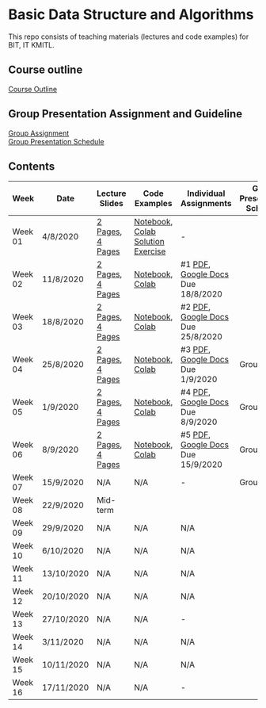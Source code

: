 # Basic Data Structure and Algorithms

This repo consists of teaching materials (lectures and code examples) for BIT, IT KMITL.

## Course outline
[Course Outline](https://github.com/noswolf/DSA_BIT/blob/master/Course%20Outline%20BDSA%2001_2020.pdf)

## Group Presentation Assignment and Guideline
[Group Assignment](https://github.com/noswolf/DSA_BIT/blob/master/Group%20Presentation/BDSA_Group_Assignment.pdf)  
[Group Presentation Schedule](https://github.com/noswolf/DSA_BIT/blob/master/Group%20Presentation/BDSA_Group_Presentation_Schedule_v2.pdf)

## Contents
|Week| Date | Lecture Slides|Code Examples|Individual Assignments| Group Presentation  Schedule |
|---|---|---|---|---|---|
|Week 01| 4/8/2020 | [2 Pages](https://github.com/noswolf/DSA_BIT/blob/master/Week1/BDSA_Week1_2pages.pdf), [4 Pages](https://github.com/noswolf/DSA_BIT/blob/master/Week1/BDSA_Week1_4pages.pdf) |[Notebook](https://nbviewer.jupyter.org/github/noswolf/DSA_BIT/blob/master/Week1/DSA_Week1.ipynb), [Colab](https://colab.research.google.com/github/noswolf/DSA_BIT/blob/master/Week1/DSA_Week1.ipynb) <br> [Solution Exercise](https://nbviewer.jupyter.org/github/noswolf/DSA_BIT/blob/master/Week1/DSA_Week1_Exercise_Solution.ipynb)| - | |
|Week 02| 11/8/2020 | [2 Pages](https://github.com/noswolf/DSA_BIT/blob/master/Week2/BDSA_Week2_2pages.pdf), [4 Pages](https://github.com/noswolf/DSA_BIT/blob/master/Week2/BDSA_Week2_4pages.pdf) | [Notebook](https://nbviewer.jupyter.org/github/noswolf/DSA_BIT/blob/master/Week2/DSA_Week2.ipynb), [Colab](https://colab.research.google.com/github/noswolf/DSA_BIT/blob/master/Week2/DSA_Week2.ipynb) | #1 [PDF](https://github.com/noswolf/DSA_BIT/blob/master/Week2/BDSA_Assignment01.pdf), [Google Docs](https://drive.google.com/file/d/1rxf8K3kMyORWi1jv1NMyBFR6OHBZ61MN/view?usp=sharing)  Due 18/8/2020 | |
|Week 03| 18/8/2020 | [2 Pages](https://github.com/noswolf/DSA_BIT/blob/master/Week3/BDSA_Week3_2pages.pdf), [4 Pages](https://github.com/noswolf/DSA_BIT/blob/master/Week3/BDSA_Week3_4pages.pdf) | [Notebook](https://nbviewer.jupyter.org/github/noswolf/DSA_BIT/blob/master/Week3/DSA_Week3.ipynb), [Colab](https://colab.research.google.com/github/noswolf/DSA_BIT/blob/master/Week3/DSA_Week3.ipynb) | #2 [PDF](https://github.com/noswolf/DSA_BIT/blob/master/Week3/BDSA_Assignment02.pdf), [Google Docs](https://drive.google.com/file/d/1Am7Ut8pyUIPtCfXN3EjjP8AvKxkSPHCn/view?usp=sharing)  Due 25/8/2020 | |
|Week 04| 25/8/2020 | [2 Pages](https://github.com/noswolf/DSA_BIT/blob/master/Week4/BDSA_Week4_2pages.pdf), [4 Pages](https://github.com/noswolf/DSA_BIT/blob/master/Week4/BDSA_Week4_4pages.pdf) | [Notebook](https://nbviewer.jupyter.org/github/noswolf/DSA_BIT/blob/master/Week4/DSA_Week4.ipynb), [Colab](https://colab.research.google.com/github/noswolf/DSA_BIT/blob/master/Week4/DSA_Week4.ipynb) | #3 [PDF](https://github.com/noswolf/DSA_BIT/blob/master/Week4/BDSA_Assignment03.pdf), [Google Docs](https://drive.google.com/file/d/1n7x1uJIbd2USnsic_fkfthWjxkwF7bq1/view?usp=sharing) Due 1/9/2020 | Group 1 |
|Week 05| 1/9/2020 | [2 Pages](https://github.com/noswolf/DSA_BIT/blob/master/Week5/BDSA_Week5_2pages.pdf), [4 Pages](https://github.com/noswolf/DSA_BIT/blob/master/Week5/BDSA_Week5_4pages.pdf) | [Notebook](https://nbviewer.jupyter.org/github/noswolf/DSA_BIT/blob/master/Week5/DSA_Week5.ipynb), [Colab](https://colab.research.google.com/github/noswolf/DSA_BIT/blob/master/Week5/DSA_Week5.ipynb) | #4 [PDF](https://github.com/noswolf/DSA_BIT/blob/master/Week5/BDSA_Assignment04.pdf), [Google Docs](https://drive.google.com/file/d/1i0tJSaWxX6zQOJ9e8UGAA89SHqc0xDKm/view?usp=sharing) Due 8/9/2020 | Group 2 |
|Week 06| 8/9/2020 | [2 Pages](https://github.com/noswolf/DSA_BIT/blob/master/Week6/BDSA_Week6_2pages.pdf), [4 Pages](https://github.com/noswolf/DSA_BIT/blob/master/Week6/BDSA_Week6_4pages.pdf) | [Notebook](https://nbviewer.jupyter.org/github/noswolf/DSA_BIT/blob/master/Week6/DSA_Week6.ipynb), [Colab](https://colab.research.google.com/github/noswolf/DSA_BIT/blob/master/Week6/DSA_Week6.ipynb) | #5 [PDF](https://github.com/noswolf/DSA_BIT/blob/master/Week6/BDSA_Assignment05.pdf), [Google Docs](https://drive.google.com/file/d/122245vk4asaRst6VcicSl8il6yBXkZjQ/view?usp=sharing) Due 15/9/2020 | Group 3, 4 |
|Week 07| 15/9/2020 | N/A | N/A | - | Group 5 |
|Week 08| 22/9/2020 | Mid-term | |
|Week 09| 29/9/2020 | N/A | N/A | N/A | |
|Week 10| 6/10/2020 | N/A | N/A | N/A | |
|Week 11| 13/10/2020 | N/A | N/A | N/A | |
|Week 12| 20/10/2020 | N/A | N/A | N/A | |
|Week 13| 27/10/2020 | N/A | N/A | - | |
|Week 14| 3/11/2020 | N/A | N/A | N/A | |
|Week 15| 10/11/2020 | N/A | N/A | N/A | |
|Week 16| 17/11/2020 | N/A | N/A | - | |
